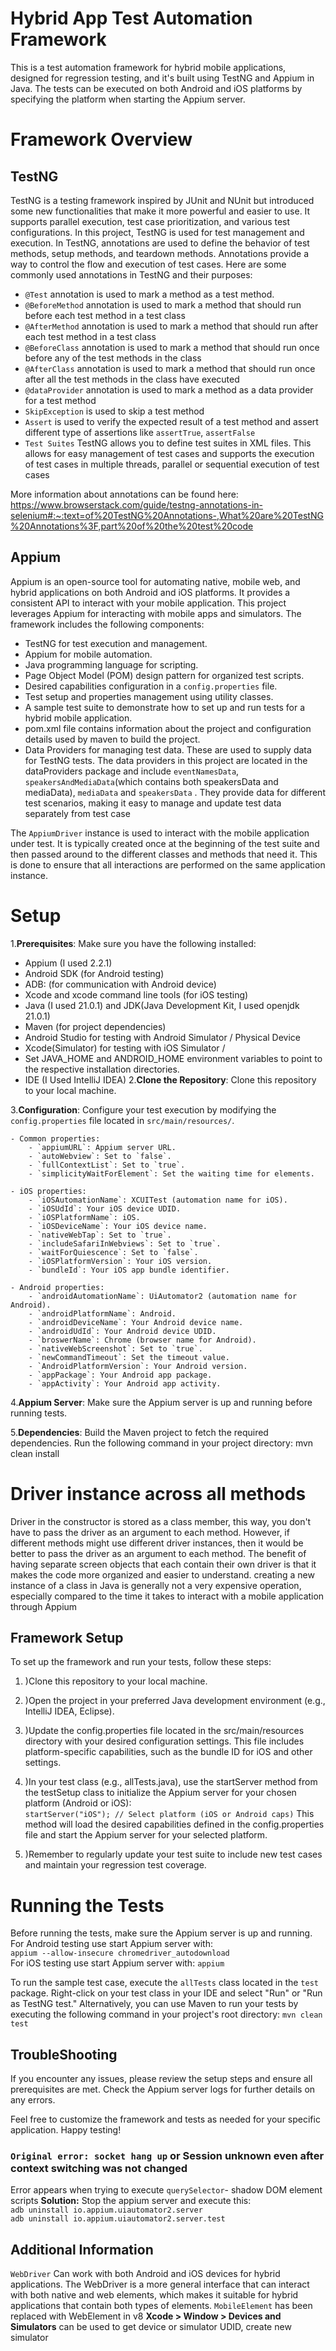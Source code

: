 # Hybrid App Test Automation Framework

This is a test automation framework for hybrid mobile applications, designed for regression testing, and it's built using TestNG and Appium in Java. The tests can be executed on both Android and iOS platforms by specifying the platform when starting the Appium server.

# Framework Overview

## TestNG
TestNG is a testing framework inspired by JUnit and NUnit but introduced some new functionalities that make it more powerful and easier to use. It supports parallel execution, test case prioritization, and various test configurations. In this project, TestNG is used for test management and execution.
In TestNG, annotations are used to define the behavior of test methods, setup methods, and teardown methods. Annotations provide a way to control the flow and execution of test cases. Here are some commonly used annotations in TestNG and their purposes:  
- `@Test` annotation is used to mark a method as a test method.
- `@BeforeMethod` annotation is used to mark a method that should run before each test method in a test class
- `@AfterMethod` annotation is used to mark a method that should run after each test method in a test class
- `@BeforeClass` annotation is used to mark a method that should run once before any of the test methods in the class
- `@AfterClass` annotation is used to mark a method that should run once after all the test methods in the class have executed
- `@dataProvider` annotation is used to mark a method as a data provider for a test method
- `SkipException` is used to skip a test method
- `Assert` is used to verify the expected result of a test method and assert different type of assertions like `assertTrue`, `assertFalse`
- `Test Suites` TestNG allows you to define test suites in XML files. This allows for easy management of test cases and supports the execution of test cases in multiple threads, parallel or sequential execution of test cases

More information about annotations can be found here: https://www.browserstack.com/guide/testng-annotations-in-selenium#:~:text=of%20TestNG%20Annotations-,What%20are%20TestNG%20Annotations%3F,part%20of%20the%20test%20code  
## Appium
Appium is an open-source tool for automating native, mobile web, and hybrid applications on both Android and iOS platforms. It provides a consistent API to interact with your mobile application. This project leverages Appium for interacting with mobile apps and simulators.
The framework includes the following components:

- TestNG for test execution and management.
- Appium for mobile automation.
- Java programming language for scripting.
- Page Object Model (POM) design pattern for organized test scripts.
- Desired capabilities configuration in a `config.properties` file.
- Test setup and properties management using utility classes.
- A sample test suite to demonstrate how to set up and run tests for a hybrid mobile application.
- pom.xml file contains information about the project and configuration details used by maven to build the project.
- Data Providers for managing test data. These are used to supply data for TestNG tests. The data providers in this project are located in the dataProviders package and include `eventNamesData`, `speakersAndMediaData`(which contains both speakersData and mediaData), `mediaData` and `speakersData`  . They provide data for different test scenarios, making it easy to manage and update test data separately from test case

The ```AppiumDriver``` instance is used to interact with the mobile application under test. It is typically created once at the beginning of the test suite and then passed around to the different classes and methods that need it. This is done to ensure that all interactions are performed on the same application instance.

# Setup

1.**Prerequisites**: Make sure you have the following installed:
- Appium (I used 2.2.1)
- Android SDK (for Android testing)
- ADB: (for communication with Android device)
- Xcode and xcode command line tools (for iOS testing)
- Java (I used 21.0.1) and JDK(Java Development Kit, I used openjdk 21.0.1)
- Maven (for project dependencies)
- Android Studio for testing with Android Simulator / Physical Device
- Xcode(Simulator) for testing with iOS Simulator / 
- Set JAVA_HOME and ANDROID_HOME environment variables to point to the respective installation directories.
- IDE (I Used IntelliJ IDEA)
2.**Clone the Repository**: Clone this repository to your local machine.

3.**Configuration**: Configure your test execution by modifying the `config.properties` file located in `src/main/resources/`.

    - Common properties:
        - `appiumURL`: Appium server URL.
        - `autoWebview`: Set to `false`.
        - `fullContextList`: Set to `true`.
        - `simplicityWaitForElement`: Set the waiting time for elements.

    - iOS properties:
        - `iOSAutomationName`: XCUITest (automation name for iOS).
        - `iOSUdId`: Your iOS device UDID.
        - `iOSPlatformName`: iOS.
        - `iOSDeviceName`: Your iOS device name.
        - `nativeWebTap`: Set to `true`.
        - `includeSafariInWebviews`: Set to `true`.
        - `waitForQuiescence`: Set to `false`.
        - `iOSPlatformVersion`: Your iOS version.
        - `bundleId`: Your iOS app bundle identifier.

    - Android properties:
        - `androidAutomationName`: UiAutomator2 (automation name for Android).
        - `androidPlatformName`: Android.
        - `androidDeviceName`: Your Android device name.
        - `androidUdId`: Your Android device UDID.
        - `broswerName`: Chrome (browser name for Android).
        - `nativeWebScreenshot`: Set to `true`.
        - `newCommandTimeout`: Set the timeout value.
        - `AndroidPlatformVersion`: Your Android version.
        - `appPackage`: Your Android app package.
        - `appActivity`: Your Android app activity.

4.**Appium Server**: Make sure the Appium server is up and running before running tests.

5.**Dependencies**: Build the Maven project to fetch the required dependencies. Run the following command in your project directory:
mvn clean install

# Driver instance across all methods

Driver in the constructor is stored as a class member, this way, you don't have to pass the driver as an argument to each method. However, if different methods might use different driver instances, then it would be better to pass the driver as an argument to each method.
The benefit of having separate screen objects that each contain their own driver is that it makes the code more organized and easier to understand. creating a new instance of a class in Java is generally not a very expensive operation, especially compared to the time it takes to interact with a mobile application through Appium

## Framework Setup
To set up the framework and run your tests, follow these steps:

1. )Clone this repository to your local machine.  
2. )Open the project in your preferred Java development environment (e.g., IntelliJ IDEA, Eclipse).  
3. )Update the config.properties file located in the src/main/resources directory with your desired configuration settings. This file includes platform-specific capabilities, such as the bundle ID for iOS and other settings.  
4. )In your test class (e.g., allTests.java), use the startServer method from the testSetup class to initialize the Appium server for your chosen platform (Android or iOS):  
```startServer("iOS"); // Select platform (iOS or Android caps)```
This method will load the desired capabilities defined in the config.properties file and start the Appium server for your selected platform.


5. )Remember to regularly update your test suite to include new test cases and maintain your regression test coverage.  





# Running the Tests

Before running the tests, make sure the Appium server is up and running.  
For Android testing use start Appium server with:  
```appium --allow-insecure chromedriver_autodownload```  
For iOS testing use start Appium server with:
```appium```


To run the sample test case, execute the `allTests` class located in the `test` package. Right-click on your test class in your IDE and select "Run" or "Run as TestNG test." Alternatively, you can use Maven to run your tests by executing the following command in your project's root directory:
```mvn clean test```  


## TroubleShooting

If you encounter any issues, please review the setup steps and ensure all prerequisites are met. Check the Appium server logs for further details on any errors.

Feel free to customize the framework and tests as needed for your specific application. Happy testing!
### `Original error: socket hang up` or Session unknown even after context switching was not changed
Error appears when trying to execute `querySelector`- shadow DOM element scripts
**Solution:** Stop the appium server and execute this:  
`adb uninstall io.appium.uiautomator2.server`  
`adb uninstall io.appium.uiautomator2.server.test`

## Additional Information

```WebDriver```  Can work with both Android and iOS devices for hybrid applications. The WebDriver is a more general interface that can interact with both native and web elements, which makes it suitable for hybrid applications that contain both types of elements.
```MobileElement``` has been replaced with WebElement in v8
**Xcode > Window > Devices and Simulators** can be used to get device or simulator UDID, create new simulator